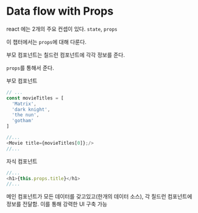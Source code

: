 # Data flow with Props

react 에는 2개의 주요 컨셉이 있다. `state`, `props` 

이 챕터에서는 `props`에 대해 다룬다.

부모 컴포넌트는 칠드런 컴포넌트에 각각 정보를 준다.

`props`를 통해서 준다.

부모 컴포넌트
```js
// ...
const movieTitles = [
  'Matrix',
  'dark knight',
  'the nun',
  'gotham'
]

//...
<Movie title={movieTitles[0]};/>
//...
```
자식 컴포넌트
```js
//...
<h1>{this.props.title}</h1>
//...
```

메인 컴포넌트가 모든 데이터를 갖고있고(한개의 데이터 소스), 각 칠드런 컴포넌트에 정보를 전달함. 이를 통해 강력한 UI 구축 가능